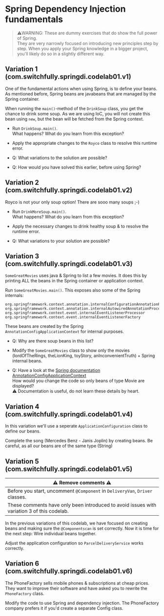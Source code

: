 # Spring Dependency Injection fundamentals

> ⚠️WARNING: These are dummy exercises that do show the full power of Spring.\
> They are very narrowly focused on introducing new principles step by step.
> When you apply your Spring knowledge in a bigger project, you'll likely do so in a slightly different way.

## Variation 1 (com.switchfully.springdi.codelab01.v1)
One of the fundamental actions when using Spring, is to define your beans.
As mentioned before, Spring beans are javabeans that are managed by the Spring container.

When running the `main()`-method of the `DrinkSoup` class, you get the chance to drink some soup.
As we are using IoC, you will not create this bean using `new`, but the bean will be fetched from the Spring context.

* Run `DrinkSoup.main()`. \
What happens? What do you learn from this exception? 
* Apply the appropriate changes to the `Royco` class to resolve this runtime error.


* Q: What variations to the solution are possible?
* Q: How would you have solved this earlier, before using Spring?

## Variation 2 (com.switchfully.springdi.codelab01.v2)
Royco is not your only soup option! There are sooo many soups ;-)

* Run `DrinkMoreSoup.main()`. \
  What happens? What do you learn from this exception?
* Apply the necessary changes to drink healthy soup & to resolve the runtime error.


* Q: What variations to your solution are possible?

## Variation 3 (com.switchfully.springdi.codelab01.v3)
`SomeGreatMovies` uses java & Spring to list a few movies.
It does this by printing ALL the beans in the Spring container or application context.

Run `SomeGreatMovies.main()`.
This exposes also some of the Spring internals:
```
org.springframework.context.annotation.internalConfigurationAnnotationProcessor
org.springframework.context.annotation.internalAutowiredAnnotationProcessor
org.springframework.context.event.internalEventListenerProcessor
org.springframework.context.event.internalEventListenerFactory
```
These beans are created by the Spring `AnnotationConfigApplicationContext` for internal purposes.

* Q: Why are there soup beans in this list?
* Modify the `SomeGreatMovies` class to show only the movies (lordOfTheRings, theLionKing, toyStory, anInconvenientTruth) + Spring internal beans.


* Q: Have a look at the [Spring documentation AnnotationConfigApplicationContext](https://docs.spring.io/spring/docs/current/javadoc-api/org/springframework/context/annotation/AnnotationConfigApplicationContext.html) \
How would you change the code so only beans of type Movie are displayed? \
⚠ Documentation is useful, do not learn these details by heart.

## Variation 4 (com.switchfully.springdi.codelab01.v4)
In this variation we'll use a seperate `ApplicationConfiguration` class to define our beans.

Complete the song (Mercedes Benz - Janis Joplin) by creating beans.
Be careful, as all our beans are of the same type (String)

## Variation 5 (com.switchfully.springdi.codelab01.v5)
| ⚠ Remove comments ⚠ |
|--- |
| Before you start, uncomment `@Component` in `DeliveryVan`, `Driver` classes.|
| These comments have only been introduced to avoid issues with variation 3 of this codelab. |

In the previous variations of this codelab, we have focused on creating beans and making sure the `@Componentscan` is set correctly.
Now it is time for the next step: Wire individual beans together.

Adjust the application configuration so `ParcelDeliveryService` works correctly.

## Variation 6 (com.switchfully.springdi.codelab01.v6)
The PhoneFactory sells mobile phones & subscriptions at cheap prices.
They want to improve their software and have asked you to rewrite the `PhoneFactory` class.

Modify the code to use Spring and dependency injection.
The PhoneFactory company prefers it if you'd create a separate Config class.